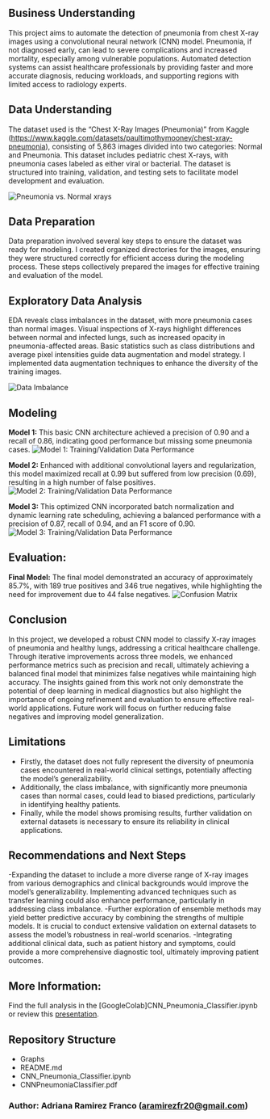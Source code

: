 ## Business Understanding
This project aims to automate the detection of pneumonia from chest X-ray images using a convolutional neural network (CNN) model. Pneumonia, if not diagnosed early, can lead to severe complications and increased mortality, especially among vulnerable populations. Automated detection systems can assist healthcare professionals by providing faster and more accurate diagnosis, reducing workloads, and supporting regions with limited access to radiology experts.

## Data Understanding
The dataset used is the “Chest X-Ray Images (Pneumonia)” from Kaggle (https://www.kaggle.com/datasets/paultimothymooney/chest-xray-pneumonia), consisting of 5,863 images divided into two categories: Normal and Pneumonia. This dataset includes pediatric chest X-rays, with pneumonia cases labeled as either viral or bacterial. The dataset is structured into training, validation, and testing sets to facilitate model development and evaluation.

![Pneumonia vs. Normal xrays](./Graphs/xrays.png)

## Data Preparation
Data preparation involved several key steps to ensure the dataset was ready for modeling. I created organized directories for the images, ensuring they were structured correctly for efficient access during the modeling process. These steps collectively prepared the images for effective training and evaluation of the model.

## Exploratory Data Analysis
EDA reveals class imbalances in the dataset, with more pneumonia cases than normal images. Visual inspections of X-rays highlight differences between normal and infected lungs, such as increased opacity in pneumonia-affected areas. Basic statistics such as class distributions and average pixel intensities guide data augmentation and model strategy. I implemented data augmentation techniques to enhance the diversity of the training images. 

![Data Imbalance](./Graphs/Imbalance.png)

## Modeling
**Model 1:** This basic CNN architecture achieved a precision of 0.90 and a recall of 0.86, indicating good performance but missing some pneumonia cases.
![Model 1: Training/Validation Data Performance](./Graphs/Model1.png)

**Model 2:** Enhanced with additional convolutional layers and regularization, this model maximized recall at 0.99 but suffered from low precision (0.69), resulting in a high number of false positives.
![Model 2: Training/Validation Data Performance](./Graphs/Model2.png)

**Model 3:** This optimized CNN incorporated batch normalization and dynamic learning rate scheduling, achieving a balanced performance with a precision of 0.87, recall of 0.94, and an F1 score of 0.90.
![Model 3: Training/Validation Data Performance](./Graphs/Model3Final.png)

## Evaluation:
**Final Model:** The final model demonstrated an accuracy of approximately 85.7%, with 189 true positives and 346 true negatives, while highlighting the need for improvement due to 44 false negatives.
![Confusion Matrix](./Graphs/ConfusionMatrix.png)

## Conclusion
In this project, we developed a robust CNN model to classify X-ray images of pneumonia and healthy lungs, addressing a critical healthcare challenge. Through iterative improvements across three models, we enhanced performance metrics such as precision and recall, ultimately achieving a balanced final model that minimizes false negatives while maintaining high accuracy. The insights gained from this work not only demonstrate the potential of deep learning in medical diagnostics but also highlight the importance of ongoing refinement and evaluation to ensure effective real-world applications. Future work will focus on further reducing false negatives and improving model generalization.

## Limitations
- Firstly, the dataset does not fully represent the diversity of pneumonia cases encountered in real-world clinical settings, potentially affecting the model’s generalizability.
- Additionally, the class imbalance, with significantly more pneumonia cases than normal cases, could lead to biased predictions, particularly in identifying healthy patients.
- Finally, while the model shows promising results, further validation on external datasets is necessary to ensure its reliability in clinical applications.

## Recommendations and Next Steps
-Expanding the dataset to include a more diverse range of X-ray images from various demographics and clinical backgrounds would improve the model’s generalizability.
Implementing advanced techniques such as transfer learning could also enhance performance, particularly in addressing class imbalance. 
-Further exploration of ensemble methods may yield better predictive accuracy by combining the strengths of multiple models. It is crucial to conduct extensive validation on external datasets to assess the model’s robustness in real-world scenarios. 
-Integrating additional clinical data, such as patient history and symptoms, could provide a more comprehensive diagnostic tool, ultimately improving patient outcomes.

## More Information:
Find the full analysis in the [GoogleColab]CNN_Pneumonia_Classifier.ipynb or review this [presentation](CNNPneumoniaClassifier.pdf).

## Repository Structure
- Graphs
- README.md
- CNN_Pneumonia_Classifier.ipynb
- CNNPneumoniaClassifier.pdf

### Author: Adriana Ramirez Franco (aramirezfr20@gmail.com)
